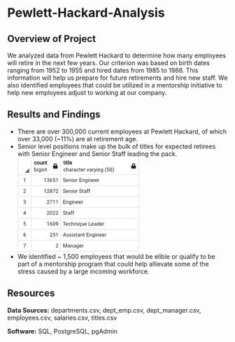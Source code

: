 # Pewlett-Hackard-Analysis

## **Overview of Project**

We analyzed data from Pewlett Hackard to determine how many employees will retire in the next few years. Our criterion was based on birth dates ranging from 1952 to 1955 and hired dates from 1985 to 1988. This information will help us prepare for future retirements and hire new staff. We also identified employees that could be utilized in a mentorship initiative to help new employees adjust to working at our company.

## Results and Findings

- There are over 300,000 current employees at Pewlett Hackard, of which over 33,000 (~11%) are at retirement age.
- Senior level positions make up the bulk of titles for expected retirees with Senior Engineer and Senior Staff leading the pack.
   ![alt text](https://github.com/damienfranco/Pewlett-Hackard-Analysis/blob/main/Retiring_titles.png "Retiring Titles")
- We identified ~ 1,500 employees that would be elible or qualify to be part of a mentorship program that could help allievate some of the stress caused by a large incoming workforce. 

## Resources

**Data Sources:** departments.csv, dept_emp.csv, dept_manager.csv, employees.csv, salaries.csv, titles.csv

**Software:** SQL, PostgreSQL, pgAdmin

